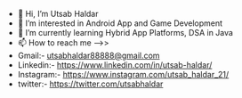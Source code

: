 - 👋 Hi, I’m Utsab Haldar
- 👀 I’m interested in Android App and Game Development
- 🌱 I’m currently learning Hybrid App Platforms, DSA in Java
- 📫 How to reach me -->>
- Gmail:- utsabhaldar88888@gmail.com
- Linkedin:- https://www.linkedin.com/in/utsab-haldar/
- Instagram:- https://www.instagram.com/utsab_haldar_21/
- twitter:- https://twitter.com/utsabhaldar

<!---
utsabhaldar/utsabhaldar is a ✨ special ✨ repository because its `README.md` (this file) appears on your GitHub profile.
You can click the Preview link to take a look at your changes.
--->
